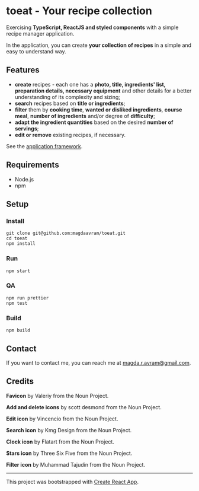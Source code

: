 # toeat - Your recipe collection

Exercising **TypeScript, ReactJS and styled components** with a 
simple recipe manager application. 

In the application, you can create **your collection of recipes** 
in a simple and easy to understand way. 

## Features
* **create** recipes - each one has a **photo, title, ingredients' list, 
preparation details, necessary equipment** and other details for a 
better understanding of its complexity and sizing;
* **search** recipes based on **title or ingredients**;
* **filter** them by **cooking time**, **wanted or disliked 
ingredients**, **course meal**, **number of ingredients** 
and/or degree of **difficulty**;
* **adapt the ingredient quantities** based on the desired 
**number of servings**;
* **edit or remove** existing recipes, if necessary.

See the [application framework](./toeat-framework.png).

## Requirements 
* Node.js
* npm

## Setup
### Install
```shell script
git clone git@github.com:magdaavram/toeat.git
cd toeat
npm install
```

### Run
```shell script
npm start
```

### QA
```shell script
npm run prettier
npm test
```

### Build
```shell script
npm build
```

## Contact
If you want to contact me, you can reach me at magda.r.avram@gmail.com.

## Credits
**Favicon** by Valeriy from the Noun Project.

**Add and delete icons** by scott desmond from the Noun Project.

**Edit icon** by Vincencio from the Noun Project.

**Search icon** by Kmg Design from the Noun Project.

**Clock icon** by Flatart from the Noun Project.

**Stars icon** by Three Six Five from the Noun Project.

**Filter icon** by Muhammad Tajudin from the Noun Project.

___
This project was bootstrapped with [Create React App](https://github.com/facebook/create-react-app).
